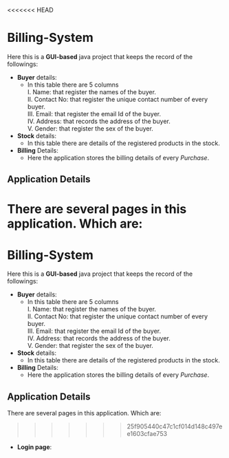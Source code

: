 <<<<<<< HEAD
# Billing-System
Here this is a **GUI-based** java project that keeps the record of the followings:
* **Buyer** details:
    * In this table there are 5 columns\
    I. Name: that register the names of the buyer.\
    II. Contact No: that register the unique contact number of every buyer.\
    III. Email: that register the email Id of the buyer.\
    IV. Address: that records the address of the buyer.\
    V. Gender:  that register the sex of the buyer.
* **Stock** details:
    * In this table there are details of the registered products in the stock.
* **Billing** Details:
    * Here the application stores the billing details of every *Purchase*.
   
## Application Details
There are several pages in this application. Which are: 
=======
# Billing-System
Here this is a **GUI-based** java project that keeps the record of the followings:
* **Buyer** details:
    * In this table there are 5 columns\
    I. Name: that register the names of the buyer.\
    II. Contact No: that register the unique contact number of every buyer.\
    III. Email: that register the email Id of the buyer.\
    IV. Address: that records the address of the buyer.\
    V. Gender:  that register the sex of the buyer.
* **Stock** details:
    * In this table there are details of the registered products in the stock.
* **Billing** Details:
    * Here the application stores the billing details of every *Purchase*.
   
## Application Details
There are several pages in this application. Which are: 
>>>>>>> 25f905440c47c1cf014d148c497ee1603cfae753
* **Login page**: